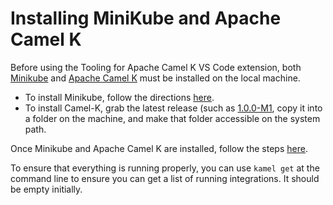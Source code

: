 # Installing MiniKube and Apache Camel K

Before using the Tooling for Apache Camel K VS Code extension, both [Minikube](https://kubernetes.io/docs/setup/minikube/) and [Apache Camel K](https://camel.apache.org/camel-k/latest/index.html) must be installed on the local machine.

* To install Minikube, follow the directions [here](https://camel.apache.org/camel-k/latest/installation/minikube.html).
* To install Camel-K, grab the latest release (such as [1.0.0-M1](https://github.com/apache/camel-k/releases), copy it into a folder on the machine, and make that folder accessible on the system path.

Once Minikube and Apache Camel K are installed, follow the steps [here](https://camel.apache.org/camel-k/latest/installation/installation.html#procedure).

To ensure that everything is running properly, you can use `kamel get` at the command line to ensure you can get a list of running integrations. It should be empty initially.
